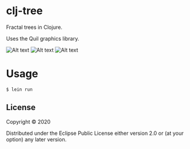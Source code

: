 # clj-tree
Fractal trees in Clojure.

Uses the Quil graphics library.

![Alt text](./screenshot.png1?raw=true "Title")
![Alt text](./screenshot.png2?raw=true "Title")
![Alt text](./screenshot.png3?raw=true "Title")

# Usage


    $ lein run

## License

Copyright © 2020

Distributed under the Eclipse Public License either version 2.0 or (at
your option) any later version.
